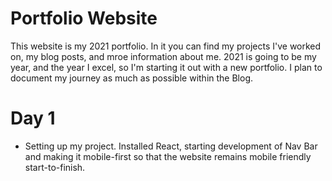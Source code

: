 # Portfolio Website
This website is my 2021 portfolio. In it you can find my projects I've worked on, my blog posts, and mroe information about me. 
2021 is going to be my year, and the year I excel, so I'm starting it out with a new portfolio. I plan to document my journey as much as possible within the Blog.

# Day 1
- Setting up my project. Installed React, starting development of Nav Bar and making it mobile-first so that the website remains mobile friendly start-to-finish.